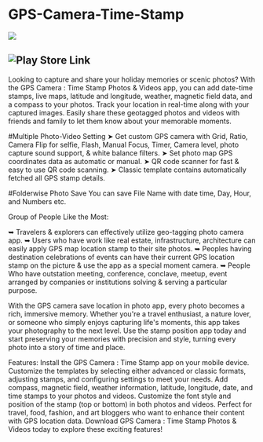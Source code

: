 # GPS-Camera-Time-Stamp

![](https://play-lh.googleusercontent.com/4MeT0YitpkHv4VgRaW1bttvEPCbOWfQLMG3gp6alUze3tt78Orux2VKhZ4pH0XxNe3w=w240-h480-rw)

## ![Play Store Link](https://play.google.com/store/apps/details?id=gpsmap.camera.location)

Looking to capture and share your holiday memories or scenic photos? With the GPS Camera : Time Stamp Photos & Videos app, you can add date-time stamps, live maps, latitude and longitude, weather, magnetic field data, and a compass to your photos. Track your location in real-time along with your captured images. Easily share these geotagged photos and videos with friends and family to let them know about your memorable moments.

#Multiple Photo-Video Setting
➤ Get custom GPS camera with Grid, Ratio, Camera Flip for selfie, Flash, Manual Focus, Timer, Camera level, photo capture sound support, & white balance filters.
➤ Set photo map GPS coordinates data as automatic or manual.
➤ QR code scanner for fast & easy to use QR code scanning.
➤ Classic template contains automatically fetched all GPS stamp details.

#Folderwise Photo Save
You can save File Name with date time, Day, Hour, and Numbers etc.

Group of People Like the Most:

➥ Travelers & explorers can effectively utilize geo-tagging photo camera app.
➥ Users who have work like real estate, infrastructure, architecture can easily apply GPS map location stamp to their site photos.
➥ Peoples having destination celebrations of events can have their current GPS location stamp on the picture & use the app as a special moment camera.
➥ People Who have outstation meeting, conference, conclave, meetup, event arranged by companies or institutions solving & serving a particular purpose.

With the GPS camera save location in photo app, every photo becomes a rich, immersive memory. Whether you're a travel enthusiast, a nature lover, or someone who simply enjoys capturing life's moments, this app takes your photography to the next level. Use the stamp position app today and start preserving your memories with precision and style, turning every photo into a story of time and place.

Features:
Install the GPS Camera : Time Stamp app on your mobile device.
Customize the templates by selecting either advanced or classic formats, adjusting stamps, and configuring settings to meet your needs.
Add compass, magnetic field, weather information, latitude, longitude, date, and time stamps to your photos and videos.
Customize the font style and position of the stamp (top or bottom) in both photos and videos.
Perfect for travel, food, fashion, and art bloggers who want to enhance their content with GPS location data. Download GPS Camera : Time Stamp Photos & Videos today to explore these exciting features!
